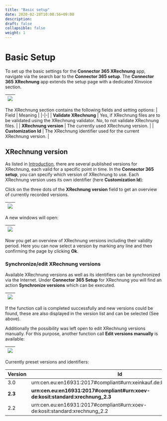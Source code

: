 ```yaml
---
title: "Basic setup"
date: 2020-02-28T10:08:56+09:00
description: 
draft: false
collapsible: false
weight: 1
---
```

# Basic Setup

To set up the basic settings for the **Connector 365 XRechnung** app, navigate via the search bar
to the **Connector 365 setup**. 
The **Connector 365 XRechnung** app extends the setup page with a dedicated XInvoice section.

|![](/images/apps/XRechnung/de/xr-setup-en.png)|
|-|


The XRechnung section contains the following fields and setting options:
| Field | Meaning |
|-|-|
| **Validate XRechnung** | Yes, if XRechnung files are to be validated using the XRechnung validator. No, to not validate XRechnung files. |
| **XRechnung version** | The currently used XRechnung version. |
| **Customization Id** | The XRechnung identifier used for the current XRechnung version. |

## XRechnung version

As listed in [Introduction](en-us/apps/xrechnung/first-steps/introduction/), there are several published versions for XRechnung, each valid for a specific point in time. 
In the **Connector 365 setup**, you can specify which version of XRechnung to use. Each XRechnung version uses its own identifier (here **Customization Id**):

Click on the three dots of the **XRechnung version** field to get an overview of currently recorded versions.

|![](images/apps/XRechnung/de/xr_version_assist_en.png)|
|-|

A new windows will open:

|![](images/apps/XRechnung/de/xr_version_page_en.png)|
|-|

Now you get an overview of XRechnung versions including their validity period. 
Here you can now select a version by marking any line and then confirming the page by clicking **Ok**.

### Synchronize/edit XRechnung versions

Available XRechnung versions as well as its identifiers can be synchronized via the Internet.
Under **Connector 365 Setup** for XRechnung you will find an action **Synchronize versions** which can be executed.

|![](images/apps/XRechnung/de/xr_update_version_en.png)|
|-|

If the function call is completed successfully and new versions could be found, these are also displayed in the version list and can be selected (See above).

Additionally the possibility was left open to edit XRechnung versions manually. For this purpose, another function call **Edit versions manually** is available:

|![](images/apps/XRechnung/de/xr_update_version_manually_en.png)|
|-|

Currently preset versions and identifiers:

| Version | Id | Valid from |
|-|-|-|
| 3.0 | urn:cen.eu:en16931:2017#compliant#urn:xeinkauf.de:kosit:xrechnung_3.0 | 01.02.2024 |
| **2.3** | **urn:cen.eu:en16931:2017#compliant#urn:xoev-de:kosit:standard:xrechnung_2.3** | 01.08.2023 |
| 2.2 | urn:cen.eu:en16931:2017#compliant#urn:xoev-de:kosit:standard:xrechnung_2.2 | 01.02.2023 |